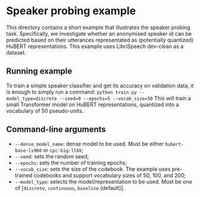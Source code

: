 # Speaker probing example

This directory contains a short example that illustrates the speaker probing task. Specifically, we investigate whether an anonymised speaker id can
be predicted based on their utterances representated as (potentially quantized) HuBERT representations. This example uses LibriSpeech dev-clean as a dataset.

## Running example
To train a simple speaker classifier and get its accuracy on validation data, it is enough to simply run a command:
```python train.py --model_type=discrete --seed=0 --epochs=5 --vocab_size=50```
This will train a small Transformer model on HuBERT representations, quantized into a vocabulary of 50 pseudo-units.

## Command-line arguments
* `--dense_model_name`: dense model to be used. Must be either `hubert-base-ls960` or `cpc-big-ll6k`;
* `--seed`: sets the random seed;
* `--epochs`: sets the number of training epochs;
* `--vocab_size`: sets the size of the codebook. The example uses pre-trained codebooks and support vocabulary sizes of 50, 100, and 200;
* `--model_type`: selects the model/representation to be used. Must be one of [`discrete`, `continuous`, `baseline` (default)].


